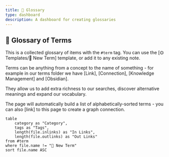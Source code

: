 ```yaml
---
title: 📇 Glossary
type: dashboard
description: A dashboard for creating glossaries
---
```

## 📇 Glossary of Terms

This is a collected glossary of items with the `#term` tag.  You can use the [⏣ Templates/🔖 New Term] template, or add it to any existing note.

Terms can be anything from a concept to the name of something - for example in our terms folder we have [Link], [Connection], [Knowledge Management] and [Obsidian].

They allow us to add extra richness to our searches, discover alternative meanings and expand our vocabulary.

The page will automatically build a list of alphabetically-sorted terms - you can also [link] to this page to create a graph connection.

```dataview
table 
	category as "Category", 
	tags as "Tags", 
	length(file.inlinks) as "In Links", 
	length(file.outlinks) as "Out Links"
from #term 
where file.name != "🔖 New Term"
sort file.name ASC
```